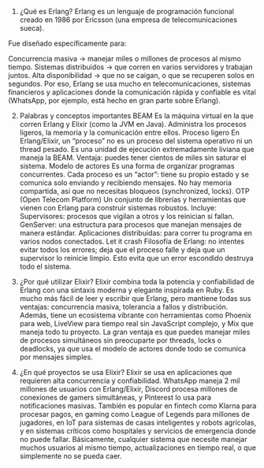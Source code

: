 1. ¿Qué es Erlang?
Erlang es un lenguaje de programación funcional creado en 1986 por Ericsson (una empresa de telecomunicaciones sueca).

Fue diseñado específicamente para:

Concurrencia masiva → manejar miles o millones de procesos al mismo tiempo.
Sistemas distribuidos → que corren en varios servidores y trabajan juntos.
Alta disponibilidad → que no se caigan, o que se recuperen solos en segundos.
Por eso, Erlang se usa mucho en telecomunicaciones, sistemas financieros y aplicaciones donde la comunicación rápida y confiable es vital (WhatsApp, por ejemplo, está hecho en gran parte sobre Erlang).

2. Palabras y conceptos importantes
BEAM
Es la máquina virtual en la que corren Erlang y Elixir (como la JVM en Java).
Administra los procesos ligeros, la memoria y la comunicación entre ellos.
Proceso ligero
En Erlang/Elixir, un “proceso” no es un proceso del sistema operativo ni un thread pesado.
Es una unidad de ejecución extremadamente liviana que maneja la BEAM.
Ventaja: puedes tener cientos de miles sin saturar el sistema.
Modelo de actores
Es una forma de organizar programas concurrentes.
Cada proceso es un “actor”: tiene su propio estado y se comunica solo enviando y recibiendo mensajes.
No hay memoria compartida, así que no necesitas bloqueos (synchronized, locks).
OTP (Open Telecom Platform)
Un conjunto de librerías y herramientas que vienen con Erlang para construir sistemas robustos.
Incluye:
Supervisores: procesos que vigilan a otros y los reinician si fallan.
GenServer: una estructura para procesos que manejan mensajes de manera estándar.
Aplicaciones distribuidas: para correr tu programa en varios nodos conectados.
Let it crash
Filosofía de Erlang: no intentes evitar todos los errores; deja que el proceso falle y deja que un supervisor lo reinicie limpio.
Esto evita que un error escondido destruya todo el sistema.

3. ¿Por qué utilizar Elixir?
Elixir combina toda la potencia y confiabilidad de Erlang con una sintaxis moderna y elegante inspirada en Ruby. Es mucho más fácil de leer y escribir que Erlang, pero mantiene todas sus ventajas: concurrencia masiva, tolerancia a fallos y distribución. Además, tiene un ecosistema vibrante con herramientas como Phoenix para web, LiveView para tiempo real sin JavaScript complejo, y Mix que maneja todo tu proyecto. La gran ventaja es que puedes manejar miles de procesos simultáneos sin preocuparte por threads, locks o deadlocks, ya que usa el modelo de actores donde todo se comunica por mensajes simples.
4. ¿En qué proyectos se usa Elixir?
Elixir se usa en aplicaciones que requieren alta concurrencia y confiabilidad. WhatsApp maneja 2 mil millones de usuarios con Erlang/Elixir, Discord procesa millones de conexiones de gamers simultáneas, y Pinterest lo usa para notificaciones masivas. También es popular en fintech como Klarna para procesar pagos, en gaming como League of Legends para millones de jugadores, en IoT para sistemas de casas inteligentes y robots agrícolas, y en sistemas críticos como hospitales y servicios de emergencia donde no puede fallar. Básicamente, cualquier sistema que necesite manejar muchos usuarios al mismo tiempo, actualizaciones en tiempo real, o que simplemente no se pueda caer.
